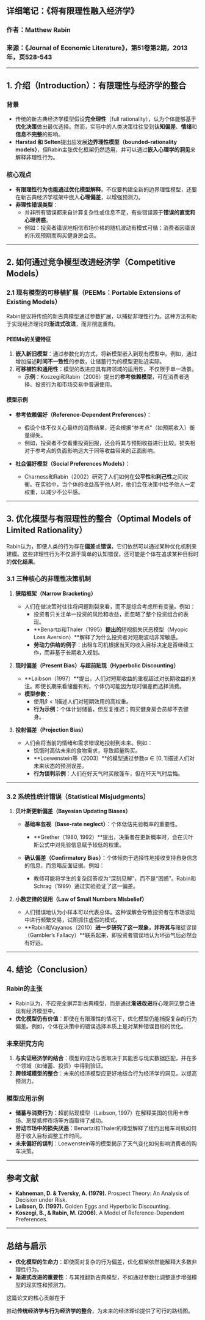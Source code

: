## **详细笔记：《将有限理性融入经济学》**  
### **作者**：Matthew Rabin  
### **来源**：《Journal of Economic Literature》，第51卷第2期，2013年，页528-543  

---

## **1. 介绍（Introduction）：有限理性与经济学的整合**
### **背景**  
- 传统的新古典经济学模型假设**完全理性**（full rationality），认为个体能够基于**优化决策**做出最优选择。然而，实际中的人类决策往往受到**认知偏差**、**情绪**和**信息不完整**的影响。
- **Harstad 和 Selten**提出应发展**边界理性模型（bounded-rationality models）**，但Rabin主张优化框架仍然适用，并可以通过**嵌入心理学的洞见**来解释非理性行为。

### **核心观点**  
- **有限理性行为也能通过优化模型解释**。不仅要构建全新的边界理性模型，还要在新古典经济学框架中嵌入**心理偏差**，以增强预测力。  
- **非理性错误类型**：
  - 并非所有错误都来自计算复杂性或信息不足，有些错误源于**错误的直觉和心理诱惑**。
  - 例如：投资者错误地相信市场价格的随机波动有模式可循；消费者因错误的乐观预期而购买健身房会员。

---

## **2. 如何通过竞争模型改进经济学（Competitive Models）**

### **2.1 现有模型的可移植扩展（PEEMs：Portable Extensions of Existing Models）**
Rabin提议将传统的新古典模型通过参数扩展，以捕捉非理性行为。这种方法有助于实现经济理论的**渐进式改进**，而非彻底重构。

#### **PEEMs的关键特征**  
1. **嵌入新旧模型**：通过参数化的方式，将新模型嵌入到现有模型中。例如，通过增加描述**时间不一致性**的参数，让储蓄行为的模型更贴近实际。  
2. **可移植性和通用性**：模型的改进应具有跨领域的适用性，不仅限于单一场景。  
   - **示例**：Koszegi和Rabin（2006）提出的**参考依赖模型**，可在消费者选择、投资行为和市场交易中普遍使用。  

#### **模型示例**  
- **参考依赖偏好（Reference-Dependent Preferences）**：  
  - 假设个体不仅关心最终的消费结果，还会根据“参考点”（如预期收入）衡量得失。  
  - 例如，投资者不仅看重投资回报，还会将其与预期收益进行比较。损失相对于参考点的负面影响远大于同等收益带来的正面影响。  

- **社会偏好模型（Social Preferences Models）**：  
  - Charness和Rabin（2002）研究了人们如何在**公平性**和**利己性**之间权衡。在实验中，当个体的收益高于他人时，他们会在决策中给予他人一定权重，以减少不公平感。

---

## **3. 优化模型与有限理性的整合（Optimal Models of Limited Rationality）**

Rabin认为，即便人类的行为存在**偏差**或**错误**，它们依然可以通过某种优化机制来建模。这些非理性行为不仅源于简单的认知错误，还可能是个体在追求某种目标时的**优化结果**。

### **3.1 三种核心的非理性决策机制**

1. **狭隘框架（Narrow Bracketing）**  
   - 人们在做决策时往往将问题割裂来看，而不是综合考虑所有变量。例如：  
     - 投资者只关注单一投资的风险和收益，而忽略了整个投资组合的表现。  
     - **Benartzi和Thaler（1995）**提出的**短视损失厌恶模型（Myopic Loss Aversion）**解释了为什么投资者对短期波动非常敏感。  
     - **劳动力供给的例子**：出租车司机根据当天的收入目标决定是否继续工作，而非基于长期收入规划。

2. **现时偏差（Present Bias）与超前贴现（Hyperbolic Discounting）**  
   - **Laibson（1997）**提出，人们对短期收益的重视超过对长期收益的关注。即使长期来看储蓄有利，个体仍可能因为现时偏差而选择消费。  
   - **模型参数**：
     - 使用$\beta < 1$描述人们对短期效用的高权重。
     - **行为示例**：个体计划储蓄，但反复推迟；购买健身房会员却不去健身。

3. **投射偏差（Projection Bias）**  
   - 人们会将当前的情绪和需求错误地投射到未来。例如：
     - 饥饿时高估未来的食物需求，导致超量购买。  
     - **Loewenstein等（2003）**的模型通过参数$\alpha \in [0,1]$描述人们对未来状态的预测误差。  
     - **行为误判示例**：人们在好天气时买敞篷车，但在坏天气时后悔。

---

### **3.2 系统性统计错误（Statistical Misjudgments）**  

1. **贝叶斯更新偏差（Bayesian Updating Biases）**  
   - **基础率忽视（Base-rate neglect）**：个体低估先验概率的重要性。  
     - **Grether（1980, 1992）**提出，决策者在更新概率时，会在贝叶斯公式中对先验信息赋予较低的权重。  

   - **确认偏差（Confirmatory Bias）**：个体倾向于选择性地接收支持自身信念的信息，而忽略反面证据。例如：
     - 教师可能将学生的复杂回答视为“深刻见解”，而不是“困惑”。Rabin和Schrag（1999）通过实验验证了这一偏差。

2. **小数定律的误用（Law of Small Numbers Misbelief）**  
   - 人们错误地认为小样本可以代表总体。这种误解会导致投资者在市场波动中进行频繁交易，试图抓住虚假的模式。  
   - **Rabin和Vayanos（2010）**进一步研究了这一现象，并将其与**赌徒谬误（Gambler’s Fallacy）**联系起来，即投资者错误地认为坏运气后必然会有好运。

---

## **4. 结论（Conclusion）**

### **Rabin的主张**  
- Rabin认为，不应完全摒弃新古典模型，而是通过**渐进改进**将心理洞见整合进现有经济模型中。  
- **优化模型仍有价值**：即使在有限理性的情况下，优化模型仍能捕捉复杂的行为偏差。例如，个体在决策中的错误选择本质上是对某种错误目标的优化。

### **未来研究方向**  
1. **与实证经济学的结合**：模型的成功与否取决于其能否与现实数据匹配，并在多个领域（如储蓄、投资）中得到验证。  
2. **跨领域模型的整合**：未来的经济模型应更好地结合行为经济学的洞见，以提高预测力。

### **模型应用示例**  
- **储蓄与消费行为**：超前贴现模型（Laibson, 1997）在解释美国的信用卡市场、房屋抵押市场等方面取得了成功。  
- **劳动市场中的损失厌恶**：Benartzi和Thaler的模型解释了纽约出租车司机如何基于收入目标调整工作时间。  
- **未来偏好的误判**：Loewenstein等的模型揭示了天气变化如何影响消费者的购车决策。

---

## **参考文献**
- **Kahneman, D. & Tversky, A. (1979).** Prospect Theory: An Analysis of Decision under Risk.  
- **Laibson, D. (1997).** Golden Eggs and Hyperbolic Discounting.  
- **Koszegi, B., & Rabin, M. (2006).** A Model of Reference-Dependent Preferences.  

---

## **总结与启示**
- **优化模型的生命力**：即使面对复杂的行为偏差，优化框架依然能解释大多数非理性行为。  
- **渐进式改进的重要性**：与其推翻新古典模型，不如通过参数化调整逐步增强模型的现实性和预测力。

这篇论文的核心贡献在于

推动**传统经济学与行为经济学的整合**，为未来的经济理论提供了可行的路线图。